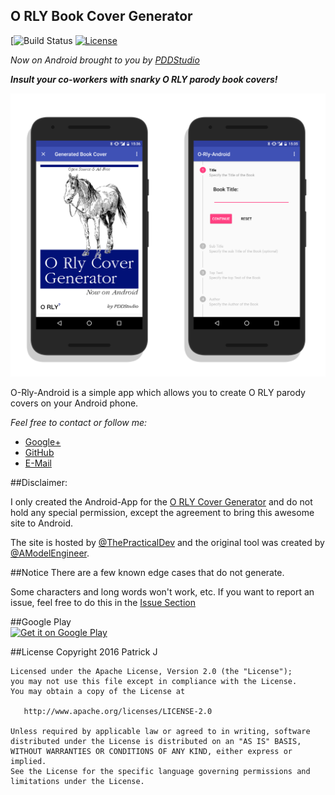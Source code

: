 ## O RLY Book Cover Generator

[![Build Status](XXX)
[![License](https://img.shields.io/badge/license-Apache%202-4EB1BA.svg?style=flat-square)](https://www.apache.org/licenses/LICENSE-2.0.html)


*Now on Android brought to you by [PDDStudio](https://github.com/PDDStudio)*

***Insult your co-workers with snarky O RLY parody book covers!***

![Showcase](https://github.com/PDDStudio/O-Rly-Android/raw/master/gfx/preview.png)

O-Rly-Android is a simple app which allows you to create O RLY parody covers on your Android phone.

*Feel free to contact or follow me:*

- [Google+](https://plus.google.com/+PatrickJung42)
- [GitHub](https://github.com/PDDStudio)
- [E-Mail](mailto:patrick.pddstudio@gmail.com)


##Disclaimer:

I only created the Android-App for the [O RLY Cover Generator](https://dev.to/rly) and do not hold any special permission, except the agreement to bring this awesome site to Android.


The site is hosted by [@ThePracticalDev](https://twitter.com/ThePracticalDev) and the original tool was created by [@AModelEngineer](https://twitter.com/AModelEngineer).


##Notice 
There are a few known edge cases that do not generate. 

Some characters and long words won't work, etc. If you want to report an issue, feel free to do this in the [Issue Section](https://github.com/PDDStudio/O-Rly-Android/issues)

##Google Play
<br/>
<a href='https://play.google.com/store/apps/details?id=com.pddstudio.orlyandroid'><img alt='Get it on Google Play' src='https://play.google.com/intl/en_us/badges/images/generic/en_badge_web_generic.png' width="200px"/></a>


##License
    Copyright 2016 Patrick J

    Licensed under the Apache License, Version 2.0 (the "License");
    you may not use this file except in compliance with the License.
    You may obtain a copy of the License at

       http://www.apache.org/licenses/LICENSE-2.0

    Unless required by applicable law or agreed to in writing, software
    distributed under the License is distributed on an "AS IS" BASIS,
    WITHOUT WARRANTIES OR CONDITIONS OF ANY KIND, either express or implied.
    See the License for the specific language governing permissions and
    limitations under the License.